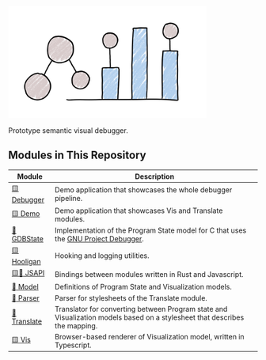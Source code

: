 <img src="./assets/logo.png" width="400" alt="Aili" />

Prototype semantic visual debugger.

## Modules in This Repository

| Module                          | Description                                                     |
|---------------------------------|-----------------------------------------------------------------|
| [:yellow_square: Debugger](./debugger) | Demo application that showcases the whole debugger pipeline. |
| [:yellow_square: Demo](./demo)  | Demo application that showcases Vis and Translate modules.      |
| [:crab: GDBState](./gdbstate)   | Implementation of the Program State model for C that uses the [GNU Project Debugger](https://www.sourceware.org/gdb). |
| [:yellow_square: Hooligan](./hooligan) | Hooking and logging utilities.                           |
| [:yellow_square::crab: JSAPI](./jsapi) | Bindings between modules written in Rust and Javascript. |
| [:crab: Model](./model)         | Definitions of Program State and Visualization models.          |
| [:crab: Parser](./parser)       | Parser for stylesheets of the Translate module.                 |
| [:crab: Translate](./translate) | Translator for converting between Program state and Visualization models based on a stylesheet that describes the mapping. |
| [:yellow_square: Vis](./vis)    | Browser-based renderer of Visualization model, written in Typescript. |
